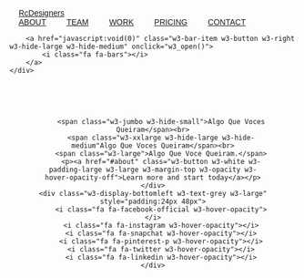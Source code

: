 <!DOCTYPE html>
<html>
<title>RcDesigners</title>
<meta charset="UTF-8">
<meta name="viewport" content="width=device-width, initial-scale=1">
<link rel="stylesheet" href="https://www.w3schools.com/w3css/4/w3.css">
<link rel="stylesheet" href="https://fonts.googleapis.com/css?family=Raleway">
<link rel="stylesheet" href="https://cdnjs.cloudflare.com/ajax/libs/font-awesome/4.7.0/css/font-awesome.min.css">
<style>
    body,h1,h2,h3,h4,h5,h6 {font-family: "Raleway", sans-serif}

    body, html {
        height: 100%;
        line-height: 1.8;
    }

    /* Full height image header */
    .bgimg-1 {
        background-position: center;
        background-size: cover;
        background-image: url("LOGOMENORPFOTO.jpg");
        min-height: 100%;
    }

    .w3-bar .w3-button {
        padding: 16px;
    }
</style>
<body>

<!-- Navbar (sit on top) -->
<div class="w3-top">
    <div class="w3-bar w3-white w3-card" id="myNavbar">
        <a href="#home" class="w3-bar-item w3-button w3-wide">RcDesigners</a>
        <!-- Right-sided navbar links -->
        <div class="w3-right w3-hide-small">
            <a href="#about" class="w3-bar-item w3-button">ABOUT</a>
            <a href="#team" class="w3-bar-item w3-button"><i class="fa fa-user"></i> TEAM</a>
            <a href="#work" class="w3-bar-item w3-button"><i class="fa fa-th"></i> WORK</a>
            <a href="#pricing" class="w3-bar-item w3-button"><i class="fa fa-usd"></i> PRICING</a>
            <a href="#contact" class="w3-bar-item w3-button"><i class="fa fa-envelope"></i> CONTACT</a>
        </div>
        <!-- Hide right-floated links on small screens and replace them with a menu icon -->

        <a href="javascript:void(0)" class="w3-bar-item w3-button w3-right w3-hide-large w3-hide-medium" onclick="w3_open()">
            <i class="fa fa-bars"></i>
        </a>
    </div>
</div>

<!-- Sidebar on small screens when clicking the menu icon -->
<nav class="w3-sidebar w3-bar-block w3-black w3-card w3-animate-left w3-hide-medium w3-hide-large" style="display:none" id="mySidebar">
    <a href="javascript:void(0)" onclick="w3_close()" class="w3-bar-item w3-button w3-large w3-padding-16">Close ×</a>
    <a href="#about" onclick="w3_close()" class="w3-bar-item w3-button">ABOUT</a>
    <a href="#team" onclick="w3_close()" class="w3-bar-item w3-button">TEAM</a>
    <a href="#work" onclick="w3_close()" class="w3-bar-item w3-button">WORK</a>
    <a href="#pricing" onclick="w3_close()" class="w3-bar-item w3-button">PRICING</a>
    <a href="#contact" onclick="w3_close()" class="w3-bar-item w3-button">CONTACT</a>
</nav>

<!-- Header with full-height image -->
<header class="bgimg-1 w3-display-container w3-grayscale-min" id="home">
    <div class="w3-display-left w3-text-white" style="padding:48px">

        <span class="w3-jumbo w3-hide-small">Algo Que Voces Queiram</span><br>
        <span class="w3-xxlarge w3-hide-large w3-hide-medium"Algo Que Voces Queiram</span><br>
        <span class="w3-large">Algo Que Voce Queiram.</span>
        <p><a href="#about" class="w3-button w3-white w3-padding-large w3-large w3-margin-top w3-opacity w3-hover-opacity-off">Learn more and start today</a></p>
    </div>
    <div class="w3-display-bottomleft w3-text-grey w3-large" style="padding:24px 48px">
        <i class="fa fa-facebook-official w3-hover-opacity"></i>
        <i class="fa fa-instagram w3-hover-opacity"></i>
        <i class="fa fa-snapchat w3-hover-opacity"></i>
        <i class="fa fa-pinterest-p w3-hover-opacity"></i>
        <i class="fa fa-twitter w3-hover-opacity"></i>
        <i class="fa fa-linkedin w3-hover-opacity"></i>
    </div>
</header>

<!-- About Section -->
<div class="w3-container" style="padding:128px 16px" id="about">
    <h3 class="w3-center">ABOUT THE COMPANY</h3>
    <p class="w3-center w3-large">Key features of our company</p>
    <div class="w3-row-padding w3-center" style="margin-top:64px">
        <div class="w3-quarter">
            <i class="fa fa-desktop w3-margin-bottom w3-jumbo w3-center"></i>
            <p class="w3-large">Responsive</p>
            <p>Lorem ipsum dolor sit amet, consectetur adipiscing elit, sed do eiusmod tempor incididunt ut labore et dolore.</p>
        </div>
        <div class="w3-quarter">
            <i class="fa fa-heart w3-margin-bottom w3-jumbo"></i>
            <p class="w3-large">Passion</p>
            <p>Lorem ipsum dolor sit amet, consectetur adipiscing elit, sed do eiusmod tempor incididunt ut labore et dolore.</p>
        </div>
        <div class="w3-quarter">
            <i class="fa fa-diamond w3-margin-bottom w3-jumbo"></i>
            <p class="w3-large">Design</p>
            <p>Lorem ipsum dolor sit amet, consectetur adipiscing elit, sed do eiusmod tempor incididunt ut labore et dolore.</p>
        </div>
        <div class="w3-quarter">
            <i class="fa fa-cog w3-margin-bottom w3-jumbo"></i>
            <p class="w3-large">Support</p>
            <p>Lorem ipsum dolor sit amet, consectetur adipiscing elit, sed do eiusmod tempor incididunt ut labore et dolore.</p>
        </div>
    </div>
</div>

<!-- Promo Section - "We know design" -->
<div class="w3-container w3-light-grey" style="padding:128px 16px">
    <div class="w3-row-padding">
        <div class="w3-col m6">
            <h3>We know design.</h3>
            <p>Lorem ipsum dolor sit amet, consectetur adipiscing elit, sed do eiusmod<br>tempor incididunt ut labore et dolore.</p>
            <p><a href="#work" class="w3-button w3-black"><i class="fa fa-th"> </i> View Our Works</a></p>
        </div>
        <div class="w3-col m6">
            <img class="w3-image w3-round-large" src="/w3images/phone_buildings.jpg" alt="Buildings" width="700" height="394">
        </div>
    </div>
</div>

<!-- Team Section -->
<div class="w3-container" style="padding:128px 16px" id="team">
    <h3 class="w3-center">THE TEAM</h3>
    <p class="w3-center w3-large">The ones who runs this company</p>
    <div class="w3-row-padding w3-grayscale" style="margin-top:64px">
        <div class="w3-col l3 m6 w3-margin-bottom">
            <div class="w3-card">
                <img src="/w3images/team2.jpg" alt="John" style="width:100%">
                <div class="w3-container">
                    <h3>John Doe</h3>
                    <p class="w3-opacity">CEO & Founder</p>
                    <p>Phasellus eget enim eu lectus faucibus vestibulum. Suspendisse sodales pellentesque elementum.</p>
                    <p><button class="w3-button w3-light-grey w3-block"><i class="fa fa-envelope"></i> Contact</button></p>
                </div>
            </div>
        </div>
        <div class="w3-col l3 m6 w3-margin-bottom">
            <div class="w3-card">
                <img src="/w3images/team1.jpg" alt="Jane" style="width:100%">
                <div class="w3-container">
                    <h3>Anja Doe</h3>
                    <p class="w3-opacity">Art Director</p>
                    <p>Phasellus eget enim eu lectus faucibus vestibulum. Suspendisse sodales pellentesque elementum.</p>
                    <p><button class="w3-button w3-light-grey w3-block"><i class="fa fa-envelope"></i> Contact</button></p>
                </div>
            </div>
        </div>
        <div class="w3-col l3 m6 w3-margin-bottom">
            <div class="w3-card">
                <img src="/w3images/team3.jpg" alt="Mike" style="width:100%">
                <div class="w3-container">
                    <h3>Mike Ross</h3>
                    <p class="w3-opacity">Web Designer</p>
                    <p>Phasellus eget enim eu lectus faucibus vestibulum. Suspendisse sodales pellentesque elementum.</p>
                    <p><button class="w3-button w3-light-grey w3-block"><i class="fa fa-envelope"></i> Contact</button></p>
                </div>
            </div>
        </div>
        <div class="w3-col l3 m6 w3-margin-bottom">
            <div class="w3-card">
                <img src="/w3images/team4.jpg" alt="Dan" style="width:100%">
                <div class="w3-container">
                    <h3>Dan Star</h3>
                    <p class="w3-opacity">Designer</p>
                    <p>Phasellus eget enim eu lectus faucibus vestibulum. Suspendisse sodales pellentesque elementum.</p>
                    <p><button class="w3-button w3-light-grey w3-block"><i class="fa fa-envelope"></i> Contact</button></p>
                </div>
            </div>
        </div>
    </div>
</div>

<!-- Promo Section "Statistics" -->
<div class="w3-container w3-row w3-center w3-dark-grey w3-padding-64">
    <div class="w3-quarter">
        <span class="w3-xxlarge">14+</span>
        <br>Partners
    </div>
    <div class="w3-quarter">
        <span class="w3-xxlarge">55+</span>
        <br>Projects Done
    </div>
    <div class="w3-quarter">
        <span class="w3-xxlarge">89+</span>
        <br>Happy Clients
    </div>
    <div class="w3-quarter">
        <span class="w3-xxlarge">150+</span>
        <br>Meetings
    </div>
</div>

<!-- Work Section -->
<div class="w3-container" style="padding:128px 16px" id="work">
    <h3 class="w3-center">OUR WORK</h3>
    <p class="w3-center w3-large">What we've done for people</p>

    <div class="w3-row-padding" style="margin-top:64px">
        <div class="w3-col l3 m6">
            <img src="/w3images/tech_mic.jpg" style="width:100%" onclick="onClick(this)" class="w3-hover-opacity" alt="A microphone">
        </div>
        <div class="w3-col l3 m6">
            <img src="/w3images/tech_phone.jpg" style="width:100%" onclick="onClick(this)" class="w3-hover-opacity" alt="A phone">
        </div>
        <div class="w3-col l3 m6">
            <img src="/w3images/tech_drone.jpg" style="width:100%" onclick="onClick(this)" class="w3-hover-opacity" alt="A drone">
        </div>
        <div class="w3-col l3 m6">
            <img src="/w3images/tech_sound.jpg" style="width:100%" onclick="onClick(this)" class="w3-hover-opacity" alt="Soundbox">
        </div>
    </div>

    <div class="w3-row-padding w3-section">
        <div class="w3-col l3 m6">
            <img src="/w3images/tech_tablet.jpg" style="width:100%" onclick="onClick(this)" class="w3-hover-opacity" alt="A tablet">
        </div>
        <div class="w3-col l3 m6">
            <img src="/w3images/tech_camera.jpg" style="width:100%" onclick="onClick(this)" class="w3-hover-opacity" alt="A camera">
        </div>
        <div class="w3-col l3 m6">
            <img src="/w3images/tech_typewriter.jpg" style="width:100%" onclick="onClick(this)" class="w3-hover-opacity" alt="A typewriter">
        </div>
        <div class="w3-col l3 m6">
            <img src="/w3images/tech_tableturner.jpg" style="width:100%" onclick="onClick(this)" class="w3-hover-opacity" alt="A tableturner">
        </div>
    </div>
</div>

<!-- Modal for full size images on click-->
<div id="modal01" class="w3-modal w3-black" onclick="this.style.display='none'">
    <span class="w3-button w3-xxlarge w3-black w3-padding-large w3-display-topright" title="Close Modal Image">×</span>
    <div class="w3-modal-content w3-animate-zoom w3-center w3-transparent w3-padding-64">
        <img id="img01" class="w3-image">
        <p id="caption" class="w3-opacity w3-large"></p>
    </div>
</div>

<!-- Skills Section -->
<div class="w3-container w3-light-grey w3-padding-64">
    <div class="w3-row-padding">
        <div class="w3-col m6">
            <h3>Our Skills.</h3>
            <p>Lorem ipsum dolor sit amet, consectetur adipiscing elit, sed do eiusmod<br>
                tempor incididunt ut labore et dolore.</p>
            <p>Lorem ipsum dolor sit amet, consectetur adipiscing elit, sed do eiusmod<br>
                tempor incididunt ut labore et dolore.</p>
        </div>
        <div class="w3-col m6">
            <p class="w3-wide"><i class="fa fa-camera w3-margin-right"></i>Photography</p>
            <div class="w3-grey">
                <div class="w3-container w3-dark-grey w3-center" style="width:90%">90%</div>
            </div>
            <p class="w3-wide"><i class="fa fa-desktop w3-margin-right"></i>Web Design</p>
            <div class="w3-grey">
                <div class="w3-container w3-dark-grey w3-center" style="width:85%">85%</div>
            </div>
            <p class="w3-wide"><i class="fa fa-photo w3-margin-right"></i>Photoshop</p>
            <div class="w3-grey">
                <div class="w3-container w3-dark-grey w3-center" style="width:75%">75%</div>
            </div>
        </div>
    </div>
</div>

<!-- Pricing Section -->
<div class="w3-container w3-center w3-dark-grey" style="padding:128px 16px" id="pricing">
    <h3>PRICING</h3>
    <p class="w3-large">Choose a pricing plan that fits your needs.</p>
    <div class="w3-row-padding" style="margin-top:64px">
        <div class="w3-third w3-section">
            <ul class="w3-ul w3-white w3-hover-shadow">
                <li class="w3-black w3-xlarge w3-padding-32">Basic</li>
                <li class="w3-padding-16"><b>10GB</b> Storage</li>
                <li class="w3-padding-16"><b>10</b> Emails</li>
                <li class="w3-padding-16"><b>10</b> Domains</li>
                <li class="w3-padding-16"><b>Endless</b> Support</li>
                <li class="w3-padding-16">
                    <h2 class="w3-wide">$ 10</h2>
                    <span class="w3-opacity">per month</span>
                </li>
                <li class="w3-light-grey w3-padding-24">
                    <button class="w3-button w3-black w3-padding-large">Sign Up</button>
                </li>
            </ul>
        </div>
        <div class="w3-third">
            <ul class="w3-ul w3-white w3-hover-shadow">
                <li class="w3-red w3-xlarge w3-padding-48">Pro</li>
                <li class="w3-padding-16"><b>25GB</b> Storage</li>
                <li class="w3-padding-16"><b>25</b> Emails</li>
                <li class="w3-padding-16"><b>25</b> Domains</li>
                <li class="w3-padding-16"><b>Endless</b> Support</li>
                <li class="w3-padding-16">
                    <h2 class="w3-wide">$ 25</h2>
                    <span class="w3-opacity">per month</span>
                </li>
                <li class="w3-light-grey w3-padding-24">
                    <button class="w3-button w3-black w3-padding-large">Sign Up</button>
                </li>
            </ul>
        </div>
        <div class="w3-third w3-section">
            <ul class="w3-ul w3-white w3-hover-shadow">
                <li class="w3-black w3-xlarge w3-padding-32">Premium</li>
                <li class="w3-padding-16"><b>50GB</b> Storage</li>
                <li class="w3-padding-16"><b>50</b> Emails</li>
                <li class="w3-padding-16"><b>50</b> Domains</li>
                <li class="w3-padding-16"><b>Endless</b> Support</li>
                <li class="w3-padding-16">
                    <h2 class="w3-wide">$ 50</h2>
                    <span class="w3-opacity">per month</span>
                </li>
                <li class="w3-light-grey w3-padding-24">
                    <button class="w3-button w3-black w3-padding-large">Sign Up</button>
                </li>
            </ul>
        </div>
    </div>
</div>

<!-- Contact Section -->
<div class="w3-container w3-light-grey" style="padding:128px 16px" id="contact">
    <h3 class="w3-center">CONTACT</h3>
    <p class="w3-center w3-large">Lets get in touch. Send us a message:</p>
    <div style="margin-top:48px">
        <p><i class="fa fa-map-marker fa-fw w3-xxlarge w3-margin-right"></i> Chicago, US</p>
        <p><i class="fa fa-phone fa-fw w3-xxlarge w3-margin-right"></i> Phone: +00 151515</p>
        <p><i class="fa fa-envelope fa-fw w3-xxlarge w3-margin-right"> </i> Email: mail@mail.com</p>
        <br>
        <form action="/action_page.php" target="_blank">
            <p><input class="w3-input w3-border" type="text" placeholder="Name" required name="Name"></p>
            <p><input class="w3-input w3-border" type="text" placeholder="Email" required name="Email"></p>
            <p><input class="w3-input w3-border" type="text" placeholder="Subject" required name="Subject"></p>
            <p><input class="w3-input w3-border" type="text" placeholder="Message" required name="Message"></p>
            <p>
                <button class="w3-button w3-black" type="submit">
                    <i class="fa fa-paper-plane"></i> SEND MESSAGE
                </button>
            </p>
        </form>
        <!-- Image of location/map -->
        <img src="/w3images/map.jpg" class="w3-image w3-greyscale" style="width:100%;margin-top:48px">
    </div>
</div>

<!-- Footer -->
<footer class="w3-center w3-black w3-padding-64">
    <a href="#home" class="w3-button w3-light-grey"><i class="fa fa-arrow-up w3-margin-right"></i>To the top</a>
    <div class="w3-xlarge w3-section">
        <i class="fa fa-facebook-official w3-hover-opacity"></i>
        <i class="fa fa-instagram w3-hover-opacity"></i>
        <i class="fa fa-snapchat w3-hover-opacity"></i>
        <i class="fa fa-pinterest-p w3-hover-opacity"></i>
        <i class="fa fa-twitter w3-hover-opacity"></i>
        <i class="fa fa-linkedin w3-hover-opacity"></i>
    </div>
    <p>Powered by <a href="https://www.w3schools.com/w3css/default.asp" title="W3.CSS" target="_blank" class="w3-hover-text-green">w3.css</a></p>
</footer>

<script>
    // Modal Image Gallery
    function onClick(element) {
        document.getElementById("img01").src = element.src;
        document.getElementById("modal01").style.display = "block";
        var captionText = document.getElementById("caption");
        captionText.innerHTML = element.alt;
    }


    // Toggle between showing and hiding the sidebar when clicking the menu icon
    var mySidebar = document.getElementById("mySidebar");

    function w3_open() {
        if (mySidebar.style.display === 'block') {
            mySidebar.style.display = 'none';
        } else {
            mySidebar.style.display = 'block';
        }
    }

    // Close the sidebar with the close button
    function w3_close() {
        mySidebar.style.display = "none";
    }
</script>

</body>
</html>
